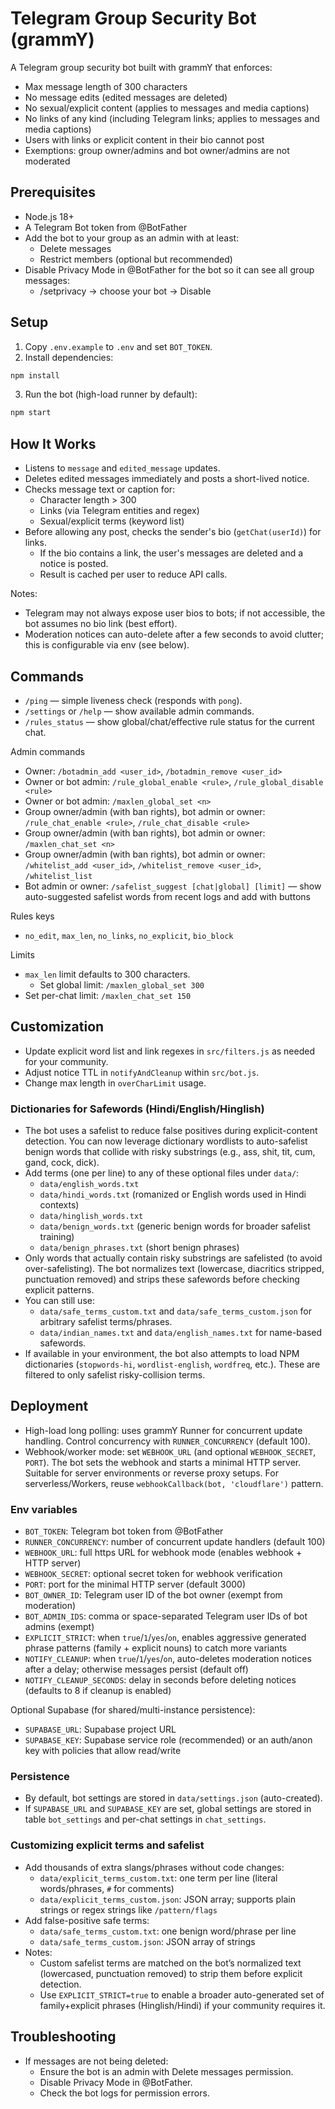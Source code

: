 # Telegram Group Security Bot (grammY)

A Telegram group security bot built with grammY that enforces:

- Max message length of 300 characters
- No message edits (edited messages are deleted)
- No sexual/explicit content (applies to messages and media captions)
- No links of any kind (including Telegram links; applies to messages and media captions)
- Users with links or explicit content in their bio cannot post
- Exemptions: group owner/admins and bot owner/admins are not moderated

## Prerequisites

- Node.js 18+
- A Telegram Bot token from @BotFather
- Add the bot to your group as an admin with at least:
  - Delete messages
  - Restrict members (optional but recommended)
- Disable Privacy Mode in @BotFather for the bot so it can see all group messages:
  - /setprivacy → choose your bot → Disable

## Setup

1. Copy `.env.example` to `.env` and set `BOT_TOKEN`.
2. Install dependencies:

```bash
npm install
```

3. Run the bot (high-load runner by default):

```bash
npm start
```

## How It Works

- Listens to `message` and `edited_message` updates.
- Deletes edited messages immediately and posts a short-lived notice.
- Checks message text or caption for:
  - Character length > 300
  - Links (via Telegram entities and regex)
  - Sexual/explicit terms (keyword list)
- Before allowing any post, checks the sender's bio (`getChat(userId)`) for links.
  - If the bio contains a link, the user's messages are deleted and a notice is posted.
  - Result is cached per user to reduce API calls.

Notes:
- Telegram may not always expose user bios to bots; if not accessible, the bot assumes no bio link (best effort).
- Moderation notices can auto-delete after a few seconds to avoid clutter; this is configurable via env (see below).

## Commands

- `/ping` — simple liveness check (responds with `pong`).
- `/settings` or `/help` — show available admin commands.
- `/rules_status` — show global/chat/effective rule status for the current chat.

Admin commands
- Owner: `/botadmin_add <user_id>`, `/botadmin_remove <user_id>`
- Owner or bot admin: `/rule_global_enable <rule>`, `/rule_global_disable <rule>`
- Owner or bot admin: `/maxlen_global_set <n>`
- Group owner/admin (with ban rights), bot admin or owner: `/rule_chat_enable <rule>`, `/rule_chat_disable <rule>`
- Group owner/admin (with ban rights), bot admin or owner: `/maxlen_chat_set <n>`
- Group owner/admin (with ban rights), bot admin or owner: `/whitelist_add <user_id>`, `/whitelist_remove <user_id>`, `/whitelist_list`
- Bot admin or owner: `/safelist_suggest [chat|global] [limit]` — show auto-suggested safelist words from recent logs and add with buttons

Rules keys
- `no_edit`, `max_len`, `no_links`, `no_explicit`, `bio_block`

Limits
- `max_len` limit defaults to 300 characters.
  - Set global limit: `/maxlen_global_set 300`
- Set per-chat limit: `/maxlen_chat_set 150`

## Customization

- Update explicit word list and link regexes in `src/filters.js` as needed for your community.
- Adjust notice TTL in `notifyAndCleanup` within `src/bot.js`.
- Change max length in `overCharLimit` usage.

### Dictionaries for Safewords (Hindi/English/Hinglish)

- The bot uses a safelist to reduce false positives during explicit-content detection. You can now leverage dictionary wordlists to auto-safelist benign words that collide with risky substrings (e.g., ass, shit, tit, cum, gand, cock, dick).
- Add terms (one per line) to any of these optional files under `data/`:
  - `data/english_words.txt`
  - `data/hindi_words.txt` (romanized or English words used in Hindi contexts)
  - `data/hinglish_words.txt`
  - `data/benign_words.txt` (generic benign words for broader safelist training)
  - `data/benign_phrases.txt` (short benign phrases)
- Only words that actually contain risky substrings are safelisted (to avoid over-safelisting). The bot normalizes text (lowercase, diacritics stripped, punctuation removed) and strips these safewords before checking explicit patterns.
- You can still use:
  - `data/safe_terms_custom.txt` and `data/safe_terms_custom.json` for arbitrary safelist terms/phrases.
  - `data/indian_names.txt` and `data/english_names.txt` for name-based safewords.
- If available in your environment, the bot also attempts to load NPM dictionaries (`stopwords-hi`, `wordlist-english`, `wordfreq`, etc.). These are filtered to only safelist risky-collision terms.

## Deployment

- High-load long polling: uses grammY Runner for concurrent update handling. Control concurrency with `RUNNER_CONCURRENCY` (default 100).
- Webhook/worker mode: set `WEBHOOK_URL` (and optional `WEBHOOK_SECRET`, `PORT`). The bot sets the webhook and starts a minimal HTTP server. Suitable for server environments or reverse proxy setups. For serverless/Workers, reuse `webhookCallback(bot, 'cloudflare')` pattern.

### Env variables

- `BOT_TOKEN`: Telegram bot token from @BotFather
- `RUNNER_CONCURRENCY`: number of concurrent update handlers (default 100)
- `WEBHOOK_URL`: full https URL for webhook mode (enables webhook + HTTP server)
- `WEBHOOK_SECRET`: optional secret token for webhook verification
- `PORT`: port for the minimal HTTP server (default 3000)
- `BOT_OWNER_ID`: Telegram user ID of the bot owner (exempt from moderation)
- `BOT_ADMIN_IDS`: comma or space-separated Telegram user IDs of bot admins (exempt)
- `EXPLICIT_STRICT`: when `true`/`1`/`yes`/`on`, enables aggressive generated phrase patterns (family + explicit nouns) to catch more variants
- `NOTIFY_CLEANUP`: when `true`/`1`/`yes`/`on`, auto-deletes moderation notices after a delay; otherwise messages persist (default off)
- `NOTIFY_CLEANUP_SECONDS`: delay in seconds before deleting notices (defaults to 8 if cleanup is enabled)

Optional Supabase (for shared/multi-instance persistence):
- `SUPABASE_URL`: Supabase project URL
- `SUPABASE_KEY`: Supabase service role (recommended) or an auth/anon key with policies that allow read/write

### Persistence

- By default, bot settings are stored in `data/settings.json` (auto-created).
- If `SUPABASE_URL` and `SUPABASE_KEY` are set, global settings are stored in table `bot_settings` and per-chat settings in `chat_settings`.

### Customizing explicit terms and safelist

- Add thousands of extra slangs/phrases without code changes:
  - `data/explicit_terms_custom.txt`: one term per line (literal words/phrases, `#` for comments)
  - `data/explicit_terms_custom.json`: JSON array; supports plain strings or regex strings like `/pattern/flags`
- Add false-positive safe terms:
  - `data/safe_terms_custom.txt`: one benign word/phrase per line
  - `data/safe_terms_custom.json`: JSON array of strings
- Notes:
  - Custom safelist terms are matched on the bot’s normalized text (lowercased, punctuation removed) to strip them before explicit detection.
  - Use `EXPLICIT_STRICT=true` to enable a broader auto-generated set of family+explicit phrases (Hinglish/Hindi) if your community requires it.

## Troubleshooting

- If messages are not being deleted:
  - Ensure the bot is an admin with Delete messages permission.
  - Disable Privacy Mode in @BotFather.
  - Check the bot logs for permission errors.
